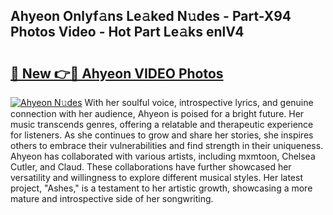 ## Ahyeon Onlyf𝚊ns Le𝚊ked N𝚞des - Part-X94 Photos Video - Hot Part Le𝚊ks enlV4

# <h2><a href="http://ab93899.deff.icu/?id=Ahyeon">🔗 New 👉🔴 Ahyeon VIDEO Photos</a></h2>

[![Ahyeon N𝚞des](https://i.imgur.com/rIISA9y.gif)](http://ab93899.deff.icu/?id=Ahyeon)
With her soulful voice, introspective lyrics, and genuine connection with her audience, Ahyeon is poised for a bright future. Her music transcends genres, offering a relatable and therapeutic experience for listeners. As she continues to grow and share her stories, she inspires others to embrace their vulnerabilities and find strength in their uniqueness. Ahyeon has collaborated with various artists, including mxmtoon, Chelsea Cutler, and Claud. These collaborations have further showcased her versatility and willingness to explore different musical styles. Her latest project, "Ashes," is a testament to her artistic growth, showcasing a more mature and introspective side of her songwriting.
